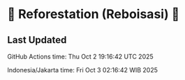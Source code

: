 
# 🌳 Reforestation (Reboisasi) 🌲

## Last Updated

GitHub Actions time: Thu Oct  2 19:16:42 UTC 2025

Indonesia/Jakarta time: Fri Oct  3 02:16:42 WIB 2025
